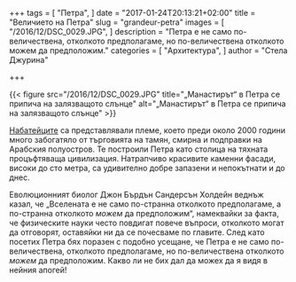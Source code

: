 +++
tags = [
  "Петра",
]
date = "2017-01-24T20:13:21+02:00"
title = "Величието на Петра"
slug = "grandeur-petra"
images = [
  "/2016/12/DSC_0029.JPG",
]
description = "Петра е не само по-величествена, отколкото предполагаме, но по-величествена отколкото можем да предположим."
categories = [
  "Архитектура",
]
author = "Стела Джурина"

+++

{{< figure src="/2016/12/DSC_0029.JPG" title="„Манастирът“ в Петра се припича на залязващото слънце" alt="„Манастирът“ в Петра се припича на залязващото слънце" >}}

[Набатейците](https://en.wikipedia.org/wiki/Nabataeans) са представлявали племе, което преди около 2000 години много забогатяло от търговията на тамян, смирна и подправки на Арабския полуостров. Те построили Петра като столица на тяхната процъфтяваща цивилизация. Натрапчиво красивите каменни фасади, високи до сто метра, са удивително добре запазени и непокътнати и до днес.

<!--more-->

Еволюционният биолог Джон Бърдън Сандерсън Холдейн веднъж казал, че „Вселената е не само по-странна отколкото предполагаме, а по-странна отколкото _можем_ да предположим“, намеквайки за факта, че физическите науки често повдигат повече въпроси, отколкото могат да отговорят, оставяйки ни да се почесваме по главите. След като посетих Петра бях поразен с подобно усещане, че Петра е не само по-величествена, отколкото предполагаме, но по-величествена отколкото _можем_ да предположим. Какво ли не бих дал да можех да я видя в нейния апогей!
